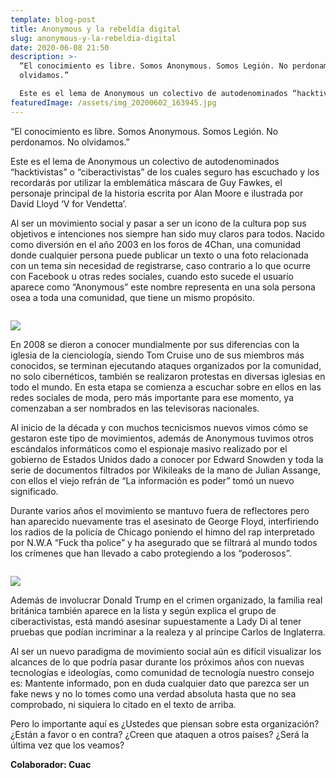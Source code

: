 ```yaml
---
template: blog-post
title: Anonymous y la rebeldía digital
slug: anonymous-y-la-rebeldia-digital
date: 2020-06-08 21:50
description: >-
  “El conocimiento es libre. Somos Anonymous. Somos Legión. No perdonamos. No
  olvidamos.”

  Este es el lema de Anonymous un colectivo de autodenominados “hacktivistas” o “ciberactivistas” de los cuales seguro has escuchado y los recordarás por utili
featuredImage: /assets/img_20200602_163945.jpg
---
```


<!--StartFragment-->

“El conocimiento es libre. Somos Anonymous. Somos Legión. No perdonamos. No olvidamos.”

Este es el lema de Anonymous un colectivo de autodenominados “hacktivistas” o “ciberactivistas” de los cuales seguro has escuchado y los recordarás por utilizar la emblemática máscara de Guy Fawkes, el personaje principal de la historia escrita por Alan Moore e ilustrada por David Lloyd ‘V for Vendetta’.

Al ser un movimiento social y pasar a ser un icono de la cultura pop sus objetivos e intenciones nos siempre han sido muy claros para todos. Nacido como diversión en el año 2003 en los foros de 4Chan, una comunidad donde cualquier persona puede publicar un texto o una foto relacionada con un tema sin necesidad de registrarse, caso contrario a lo que ocurre con Facebook u otras redes sociales, cuando esto sucede el usuario aparece como “Anonymous” este nombre representa en una sola persona osea a toda una comunidad, que tiene un mismo propósito.

![]()

![](https://miro.medium.com/max/3648/1*u8TF4W0Cv-DyS1qF6XPzWw.jpeg)

En 2008 se dieron a conocer mundialmente por sus diferencias con la iglesia de la cienciología, siendo Tom Cruise uno de sus miembros más conocidos, se terminan ejecutando ataques organizados por la comunidad, no solo cibernéticos, también se realizaron protestas en diversas iglesias en todo el mundo. En esta etapa se comienza a escuchar sobre en ellos en las redes sociales de moda, pero más importante para ese momento, ya comenzaban a ser nombrados en las televisoras nacionales.

Al inicio de la década y con muchos tecnicismos nuevos vimos cómo se gestaron este tipo de movimientos, además de Anonymous tuvimos otros escándalos informáticos como el espionaje masivo realizado por el gobierno de Estados Unidos dado a conocer por Edward Snowden y toda la serie de documentos filtrados por Wikileaks de la mano de Julian Assange, con ellos el viejo refrán de “La información es poder” tomó un nuevo significado.

Durante varios años el movimiento se mantuvo fuera de reflectores pero han aparecido nuevamente tras el asesinato de George Floyd, interfiriendo los radios de la policía de Chicago poniendo el himno del rap interpretado por N.W.A “Fuck tha police” y ha asegurado que se filtrará al mundo todos los crímenes que han llevado a cabo protegiendo a los “poderosos”.

![]()

![](https://miro.medium.com/max/1200/1*YAiXNGfX4_HtLiYbDcnj-g.jpeg)

Además de involucrar Donald Trump en el crimen organizado, la familia real británica también aparece en la lista y según explica el grupo de ciberactivistas, está mandó asesinar supuestamente a Lady Di al tener pruebas que podían incriminar a la realeza y al príncipe Carlos de Inglaterra.

Al ser un nuevo paradigma de movimiento social aún es difícil visualizar los alcances de lo que podría pasar durante los próximos años con nuevas tecnologías e ideologías, como comunidad de tecnología nuestro consejo es: Mantente informado, pon en duda cualquier dato que parezca ser un fake news y no lo tomes como una verdad absoluta hasta que no sea comprobado, ni siquiera lo citado en el texto de arriba.

Pero lo importante aquí es ¿Ustedes que piensan sobre esta organización? ¿Están a favor o en contra? ¿Creen que ataquen a otros países? ¿Será la última vez que los veamos?

**Colaborador: Cuac**

<!--EndFragment-->
